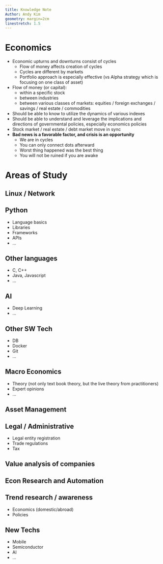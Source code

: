 ```yaml
---
title: Knowledge Note
Author: Andy Kim
geometry: margin=2cm
linestretch: 1.5
---
```


# Economics

* Economic upturns and downturns consist of cycles
    * Flow of money affects creation of cycles
    * Cycles are different by markets 
    * Portfolio approach is especially effective (vs Alpha strategy which is focusing on one class of asset)
* Flow of money (or capital): 
    * within a specific stock
    * between industries
    * between various classes of markets: equities / foreign exchanges / savings / real estate / commodities 
* Should be able to know to utilize the dynamics of various indexes
* Should be able to understand and leverage the implications and directions of governmental policies, especially economics policies 
* Stock market / real estate / debt market move in sync
* __Bad news is a favorable factor, and crisis is an opportunity__ 
    * We are in cycles
    * You can only connect dots afterward
    * Worst thing happened was the best thing 
    * You will not be ruined if you are awake



# Areas of Study

## Linux / Network 



## Python
* Language basics 
* Libraries
* Frameworks
* APIs
* ...

## Other languages
* C, C++
* Java, Javascript
* ...

## AI 
* Deep Learning
* ...

## Other SW Tech
* DB
* Docker
* Git
* ...

## Macro Economics
* Theory (not only text book theory, but the live theory from practitioners)
* Expert opinions
* ...

## Asset Management

## Legal / Administrative 
* Legal entity registration
* Trade regulations
* Tax

## Value analysis of companies

## Econ Research and Automation

## Trend research / awareness
* Economics (domestic/abroad)
* Policies 

## New Techs
* Mobile 
* Semiconductor
* AI 
* ...


